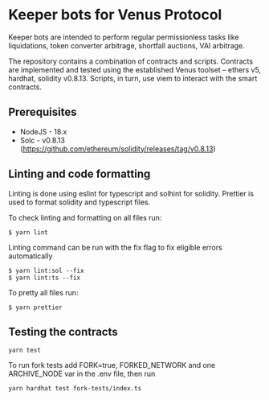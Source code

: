 # Keeper bots for Venus Protocol

Keeper bots are intended to perform regular permissionless tasks like liquidations, token converter arbitrage, shortfall auctions, VAI arbitrage.

The repository contains a combination of contracts and scripts. Contracts are implemented and tested using the established Venus toolset – ethers v5, hardhat, solidity v0.8.13. Scripts, in turn, use viem to interact with the smart contracts.

## Prerequisites

- NodeJS - 18.x
- Solc - v0.8.13 (https://github.com/ethereum/solidity/releases/tag/v0.8.13)

## Linting and code formatting

Linting is done using eslint for typescript and solhint for solidity. Prettier is used to format solidity and typescript files.

To check linting and formatting on all files run:

```
$ yarn lint
```

Linting command can be run with the fix flag to fix eligible errors automatically

```
$ yarn lint:sol --fix
$ yarn lint:ts --fix
```

To pretty all files run:

```
$ yarn prettier
```

## Testing the contracts

```
yarn test
```

To run fork tests add FORK=true, FORKED_NETWORK and one ARCHIVE_NODE var in the .env file, then run

```
yarn hardhat test fork-tests/index.ts
```
